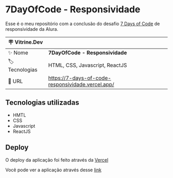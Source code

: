 # 7DayOfCode - Responsividade

Esse é o meu repositório com a conclusão do desafio [7 Days of Code](https://7daysofcode.io/) de responsividade da Alura.

| :placard: Vitrine.Dev |     |
| -------------  | --- |
| :sparkles: Nome        | **7DayOfCode - Responsividade**
| :label: Tecnologias | HTML, CSS, Javascript, ReactJS
| :rocket: URL         | https://7-days-of-code-responsividade.vercel.app/

## Tecnologias utilizadas

- HMTL
- CSS
- Javascript
- ReactJS

## Deploy

O deploy da aplicação foi feito através da [Vercel](https://vercel.com)

Você pode ver a aplicação através desse <a href="https://7-days-of-code-responsividade.vercel.app/" target="_blank">link</a>
